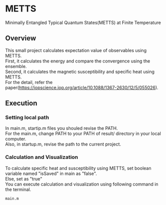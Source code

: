 # METTS

Minimally Entangled Typical Quantum States(METTS) at Finite Temperature    

## Overview 
This small project calculates expectation value of observables using METTS.    
First, it calculates the energy and compare the convergence using the ensemble.    
Second, it calculates the magnetic susceptibility and specific heat using METTS.    
For the detail, refer the paper(https://iopscience.iop.org/article/10.1088/1367-2630/12/5/055026).    



## Execution 

### Setting local path 
In main.m, startip.m files you shouled revise the PATH.    
For the main.m, change PATH to your PATH of result/ directory in your local computer.    
Also, in startup.m, revise the path to the current project.    

### Calculation and Visualization
To calculate specific heat and susceptibility using METTS, set boolean variable named "isSaved" in main as "false".   
Else, set as "true"    
You can execute calculation and visualization using following command in the terminal.    

```
main.m 
```
